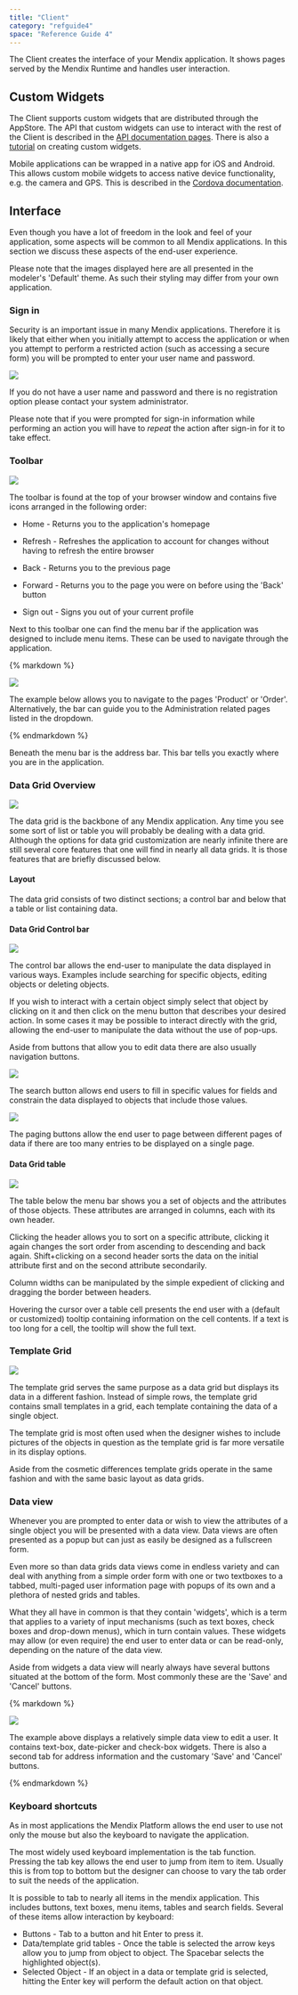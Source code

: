 ```yaml
---
title: "Client"
category: "refguide4"
space: "Reference Guide 4"
---
```

The Client creates the interface of your Mendix application. It shows pages served by the Mendix Runtime and handles user interaction.

## Custom Widgets

The Client supports custom widgets that are distributed through the AppStore. The API that custom widgets can use to interact with the rest of the Client is described in the [API documentation pages](http://apidocs.mendix.com/4/client/). There is also a [tutorial](/howto40/custom-widgets) on creating custom widgets.

Mobile applications can be wrapped in a native app for iOS and Android. This allows custom mobile widgets to access native device functionality, e.g. the camera and GPS. This is described in the [Cordova documentation](#).

## Interface

Even though you have a lot of freedom in the look and feel of your application, some aspects will be common to all Mendix applications. In this section we discuss these aspects of the end-user experience.

Please note that the images displayed here are all presented in the modeler's 'Default' theme. As such their styling may differ from your own application.

### Sign in

Security is an important issue in many Mendix applications. Therefore it is likely that either when you initially attempt to access the application or when you attempt to perform a restricted action (such as accessing a secure form) you will be prompted to enter your user name and password.

![](attachments/4194601/4325412.png)

If you do not have a user name and password and there is no registration option please contact your system administrator.

Please note that if you were prompted for sign-in information while performing an action you will have to _repeat_ the action after sign-in for it to take effect.

### Toolbar

![](attachments/4194601/4325414.png)

The toolbar is found at the top of your browser window and contains five icons arranged in the following order:

*   Home - Returns you to the application's homepage

*   Refresh - Refreshes the application to account for changes without having to refresh the entire browser

*   Back - Returns you to the previous page

*   Forward - Returns you to the page you were on before using the 'Back' button

*   Sign out - Signs you out of your current profile

Next to this toolbar one can find the menu bar if the application was designed to include menu items. These can be used to navigate through the application.

<div class="alert alert-info">{% markdown %}

![](attachments/4194601/4325416.png)

The example below allows you to navigate to the pages 'Product' or 'Order'. Alternatively, the bar can guide you to the Administration related pages listed in the dropdown.

{% endmarkdown %}</div>

Beneath the menu bar is the address bar. This bar tells you exactly where you are in the application.

### Data Grid Overview

![](attachments/4194601/4325409.png)

The data grid is the backbone of any Mendix application. Any time you see some sort of list or table you will probably be dealing with a data grid. Although the options for data grid customization are nearly infinite there are still several core features that one will find in nearly all data grids. It is those features that are briefly discussed below.

#### Layout

The data grid consists of two distinct sections; a control bar and below that a table or list containing data.

#### Data Grid Control bar

![](attachments/4194601/4325415.png)

The control bar allows the end-user to manipulate the data displayed in various ways. Examples include searching for specific objects, editing objects or deleting objects.

If you wish to interact with a certain object simply select that object by clicking on it and then click on the menu button that describes your desired action. In some cases it may be possible to interact directly with the grid, allowing the end-user to manipulate the data without the use of pop-ups.

Aside from buttons that allow you to edit data there are also usually navigation buttons.

![](attachments/4194601/4325418.png)

The search button allows end users to fill in specific values for fields and constrain the data displayed to objects that include those values.

![](attachments/4194601/4325413.png)

The paging buttons allow the end user to page between different pages of data if there are too many entries to be displayed on a single page.

#### Data Grid table

![](attachments/4194601/4325408.png)

The table below the menu bar shows you a set of objects and the attributes of those objects. These attributes are arranged in columns, each with its own header.

Clicking the header allows you to sort on a specific attribute, clicking it again changes the sort order from ascending to descending and back again. Shift+clicking on a second header sorts the data on the initial attribute first and on the second attribute secondarily.

Column widths can be manipulated by the simple expedient of clicking and dragging the border between headers.

Hovering the cursor over a table cell presents the end user with a (default or customized) tooltip containing information on the cell contents. If a text is too long for a cell, the tooltip will show the full text.

### Template Grid

![](attachments/4194601/4325411.png)

The template grid serves the same purpose as a data grid but displays its data in a different fashion. Instead of simple rows, the template grid contains small templates in a grid, each template containing the data of a single object.

The template grid is most often used when the designer wishes to include pictures of the objects in question as the template grid is far more versatile in its display options.

Aside from the cosmetic differences template grids operate in the same fashion and with the same basic layout as data grids.

### Data view

Whenever you are prompted to enter data or wish to view the attributes of a single object you will be presented with a data view. Data views are often presented as a popup but can just as easily be designed as a fullscreen form.

Even more so than data grids data views come in endless variety and can deal with anything from a simple order form with one or two textboxes to a tabbed, multi-paged user information page with popups of its own and a plethora of nested grids and tables.

What they all have in common is that they contain 'widgets', which is a term that applies to a variety of input mechanisms (such as text boxes, check boxes and drop-down menus), which in turn contain values. These widgets may allow (or even require) the end user to enter data or can be read-only, depending on the nature of the data view.

Aside from widgets a data view will nearly always have several buttons situated at the bottom of the form. Most commonly these are the 'Save' and 'Cancel' buttons.

<div class="alert alert-info">{% markdown %}

![](attachments/4194601/4325410.png)

The example above displays a relatively simple data view to edit a user. It contains text-box, date-picker and check-box widgets. There is also a second tab for address information and the customary 'Save' and 'Cancel' buttons.

{% endmarkdown %}</div>

### Keyboard shortcuts

As in most applications the Mendix Platform allows the end user to use not only the mouse but also the keyboard to navigate the application.

The most widely used keyboard implementation is the tab function. Pressing the tab key allows the end user to jump from item to item. Usually this is from top to bottom but the designer can choose to vary the tab order to suit the needs of the application.

It is possible to tab to nearly all items in the mendix application. This includes buttons, text boxes, menu items, tables and search fields. Several of these items allow interaction by keyboard:

*   Buttons - Tab to a button and hit Enter to press it.
*   Data/template grid tables - Once the table is selected the arrow keys allow you to jump from object to object. The Spacebar selects the highlighted object(s).
*   Selected Object - If an object in a data or template grid is selected, hitting the Enter key will perform the default action on that object.